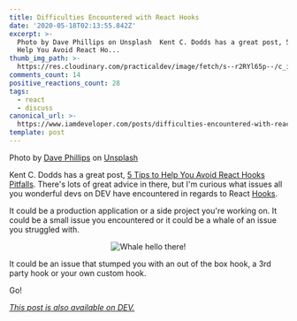 ```yaml
---
title: Difficulties Encountered with React Hooks
date: '2020-05-18T02:13:55.842Z'
excerpt: >-
  Photo by Dave Phillips on Unsplash  Kent C. Dodds has a great post, 5 Tips to
  Help You Avoid React Ho...
thumb_img_path: >-
  https://res.cloudinary.com/practicaldev/image/fetch/s--r2RYl65p--/c_imagga_scale,f_auto,fl_progressive,h_420,q_auto,w_1000/https://res.cloudinary.com/practicaldev/image/fetch/s--lWdTL3VB--/c_imagga_scale%2Cf_auto%2Cfl_progressive%2Ch_420%2Cq_auto%2Cw_1000/https://dev-to-uploads.s3.amazonaws.com/i/d1udmr81ruxc8ms60aw1.jpg
comments_count: 14
positive_reactions_count: 28
tags:
  - react
  - discuss
canonical_url: >-
  https://www.iamdeveloper.com/posts/difficulties-encountered-with-react-hooks-5a7j/
template: post
---
```

Photo by [Dave Phillips](https://unsplash.com/@teracomp?utm_source=unsplash&utm_medium=referral&utm_content=creditCopyText) on [Unsplash](https://unsplash.com/s/photos/hooks?utm_source=unsplash&utm_medium=referral&utm_content=creditCopyText)

Kent C. Dodds has a great post, [5 Tips to Help You Avoid React Hooks Pitfalls](https://kentcdodds.com/blog/react-hooks-pitfalls). There's lots of great advice in there, but I'm curious what issues all you wonderful devs on DEV have encountered in regards to React [Hooks](https://reactjs.org/docs/hooks-intro.html).

It could be a production application or a side project you're working on. It could be a small issue you encountered or it could be a whale of an issue you struggled with.

<center>

![Whale hello there!](https://media.giphy.com/media/mW05nwEyXLP0Y/giphy.gif)

</center>

It could be an issue that stumped you with an out of the box hook, a 3rd party hook or your own custom hook.

Go!

*[This post is also available on DEV.](https://dev.to/nickytonline/difficulties-encountered-with-react-hooks-5a7j)*


<script>
const parent = document.getElementsByTagName('head')[0];
const script = document.createElement('script');
script.type = 'text/javascript';
script.src = 'https://cdnjs.cloudflare.com/ajax/libs/iframe-resizer/4.1.1/iframeResizer.min.js';
script.charset = 'utf-8';
script.onload = function() {
    window.iFrameResize({}, '.liquidTag');
};
parent.appendChild(script);
</script>    
